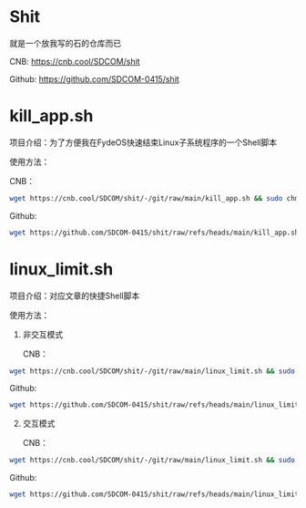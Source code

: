 # Shit
就是一个放我写的石的仓库而已 </p>
CNB: https://cnb.cool/SDCOM/shit </p>
Github: https://github.com/SDCOM-0415/shit

# kill_app.sh
项目介绍：为了方便我在FydeOS快速结束Linux子系统程序的一个Shell脚本 </p>
使用方法： </p>
CNB：
```bash
wget https://cnb.cool/SDCOM/shit/-/git/raw/main/kill_app.sh && sudo chmod +x ./kill_app.sh && sudo bash ./kill_app.sh
```
Github:
```bash
wget https://github.com/SDCOM-0415/shit/raw/refs/heads/main/kill_app.sh && sudo chmod +x ./kill_app.sh && sudo bash ./kill_app.sh
```

# linux_limit.sh
项目介绍：对应文章的快捷Shell脚本 </p>
使用方法： </p>
1. 非交互模式 </p>
CNB：
```bash
wget https://cnb.cool/SDCOM/shit/-/git/raw/main/linux_limit.sh && sudo chmod +x ./linux_limit.sh && sudo bash ./linux_limit.sh <原始目录> <大小> <镜像存储路径> 
```
Github:
```bash
wget https://github.com/SDCOM-0415/shit/raw/refs/heads/main/linux_limit.sh && sudo chmod +x ./linux_limit.sh && sudo bash ./linux_limit.sh
```

2. 交互模式 </p>
CNB：
```bash
wget https://cnb.cool/SDCOM/shit/-/git/raw/main/linux_limit.sh && sudo chmod +x ./linux_limit.sh && sudo bash ./linux_limit.sh
```
Github:
```bash
wget https://github.com/SDCOM-0415/shit/raw/refs/heads/main/linux_limit.sh && sudo chmod +x ./linux_limit.sh && sudo bash ./linux_limit.sh
```
